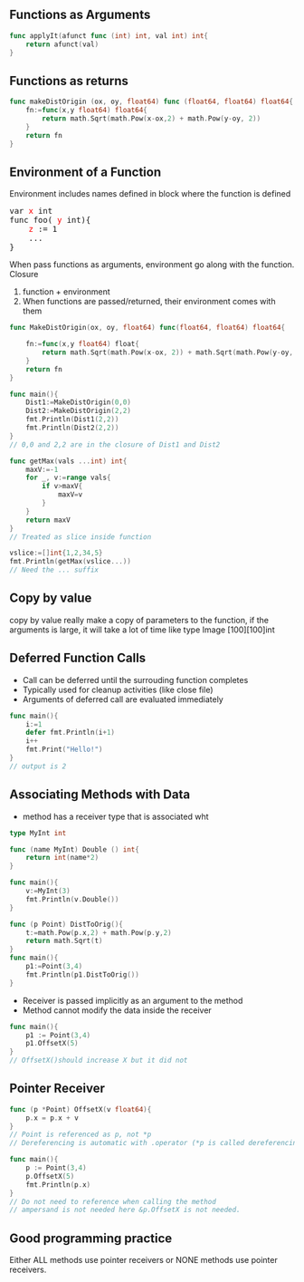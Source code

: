 ## Functions as Arguments
```go
func applyIt(afunct func (int) int, val int) int{
    return afunct(val)
}
```

## Functions as returns
```go 
func makeDistOrigin (ox, oy, float64) func (float64, float64) float64{
    fn:=func(x,y float64) float64{
        return math.Sqrt(math.Pow(x-ox,2) + math.Pow(y-oy, 2))
    }
    return fn
}
```
## Environment of a Function
Environment includes names defined in  block where the function is defined
<pre>
var <span style="color:red">x</span> int 
func foo( <span style="color:red">y</span> int){
    <span style="color:red">z</span> := 1
    ...
}
</pre>

When pass functions as arguments, environment go along with the function.</br>
Closure 
1. function + environment
2. When functions are passed/returned, their environment comes with them

```go
func MakeDistOrigin(ox, oy, float64) func(float64, float64) float64{

    fn:=func(x,y float64) float{
        return math.Sqrt(math.Pow(x-ox, 2)) + math.Sqrt(math.Pow(y-oy, 2))
    }
    return fn
}

func main(){
    Dist1:=MakeDistOrigin(0,0)
    Dist2:=MakeDistOrigin(2,2)
    fmt.Println(Dist1(2,2))
    fmt.Println(Dist2(2,2))
}
// 0,0 and 2,2 are in the closure of Dist1 and Dist2
```

```go
func getMax(vals ...int) int{
    maxV:=-1
    for _, v:=range vals{
        if v>maxV{
            maxV=v
        }
    }
    return maxV
}
// Treated as slice inside function

vslice:=[]int{1,2,34,5}
fmt.Println(getMax(vslice...))
// Need the ... suffix
```

## Copy by value
copy by value really make a copy of parameters to the function, if the arguments is large, it will take a lot of time like type Image [100][100]int

## Deferred Function Calls
* Call can be deferred until the surrouding function completes
* Typically used for cleanup activities (like close file)
* Arguments of deferred call are evaluated immediately
```go
func main(){
    i:=1
    defer fmt.Println(i+1)
    i++
    fmt.Print("Hello!")
}
// output is 2
```

## Associating Methods with Data
* method has a receiver type that is associated wht 
```go
type MyInt int

func (name MyInt) Double () int{
    return int(name*2)
}

func main(){
    v:=MyInt(3)
    fmt.Println(v.Double())
}
```
```go
func (p Point) DistToOrig(){
    t:=math.Pow(p.x,2) + math.Pow(p.y,2)
    return math.Sqrt(t)
}
func main(){
    p1:=Point(3,4)
    fmt.Println(p1.DistToOrig())
}
```
* Receiver is passed implicitly as an argument to the method
* Method cannot modify the data inside the receiver
```go
func main(){
    p1 := Point(3,4)
    p1.OffsetX(5)
}
// OffsetX()should increase X but it did not 
```

## Pointer Receiver
```go
func (p *Point) OffsetX(v float64){
    p.x = p.x + v
}
// Point is referenced as p, not *p
// Dereferencing is automatic with .operator (*p is called dereferencing)
```
```go
func main(){
    p := Point(3,4)
    p.OffsetX(5)
    fmt.Println(p.x)
}
// Do not need to reference when calling the method
// ampersand is not needed here &p.OffsetX is not needed.
```

## Good programming practice
Either ALL methods use pointer receivers or NONE methods use pointer receivers.
